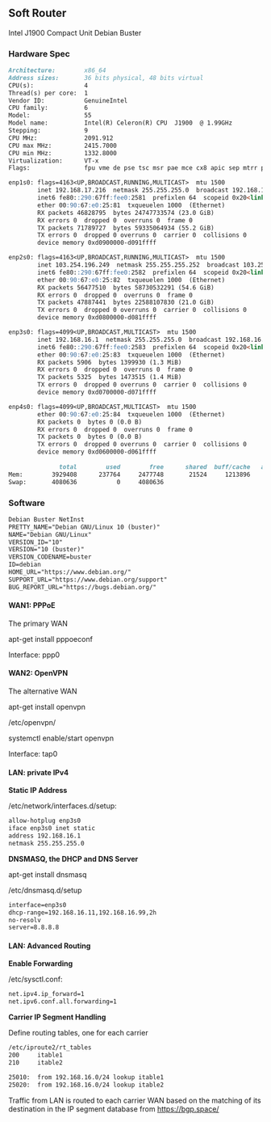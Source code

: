 ## Soft Router

Intel J1900 Compact Unit
Debian Buster

### Hardware Spec
```markdown
Architecture:        x86_64
Address sizes:       36 bits physical, 48 bits virtual
CPU(s):              4
Thread(s) per core:  1
Vendor ID:           GenuineIntel
CPU family:          6
Model:               55
Model name:          Intel(R) Celeron(R) CPU  J1900  @ 1.99GHz
Stepping:            9
CPU MHz:             2091.912
CPU max MHz:         2415.7000
CPU min MHz:         1332.8000
Virtualization:      VT-x
Flags:               fpu vme de pse tsc msr pae mce cx8 apic sep mtrr pge mca cmov pat pse36 clflush dts acpi mmx fxsr sse sse2 ss ht tm pbe syscall nx rdtscp lm constant_tsc arch_perfmon pebs bts rep_good nopl xtopology tsc_reliable nonstop_tsc cpuid aperfmperf tsc_known_freq pni pclmulqdq dtes64 monitor ds_cpl vmx est tm2 ssse3 cx16 xtpr pdcm sse4_1 sse4_2 movbe popcnt tsc_deadline_timer rdrand lahf_lm 3dnowprefetch epb pti ibrs ibpb stibp tpr_shadow vnmi flexpriority ept vpid tsc_adjust smep erms dtherm ida arat

enp1s0: flags=4163<UP,BROADCAST,RUNNING,MULTICAST>  mtu 1500
        inet 192.168.17.216  netmask 255.255.255.0  broadcast 192.168.17.255
        inet6 fe80::290:67ff:fee0:2581  prefixlen 64  scopeid 0x20<link>
        ether 00:90:67:e0:25:81  txqueuelen 1000  (Ethernet)
        RX packets 46828795  bytes 24747733574 (23.0 GiB)
        RX errors 0  dropped 0  overruns 0  frame 0
        TX packets 71789727  bytes 59335064934 (55.2 GiB)
        TX errors 0  dropped 0 overruns 0  carrier 0  collisions 0
        device memory 0xd0900000-d091ffff  

enp2s0: flags=4163<UP,BROADCAST,RUNNING,MULTICAST>  mtu 1500
        inet 103.254.196.249  netmask 255.255.255.252  broadcast 103.254.196.251
        inet6 fe80::290:67ff:fee0:2582  prefixlen 64  scopeid 0x20<link>
        ether 00:90:67:e0:25:82  txqueuelen 1000  (Ethernet)
        RX packets 56477510  bytes 58730532291 (54.6 GiB)
        RX errors 0  dropped 0  overruns 0  frame 0
        TX packets 47887441  bytes 22588107830 (21.0 GiB)
        TX errors 0  dropped 0 overruns 0  carrier 0  collisions 0
        device memory 0xd0800000-d081ffff  

enp3s0: flags=4099<UP,BROADCAST,MULTICAST>  mtu 1500
        inet 192.168.16.1  netmask 255.255.255.0  broadcast 192.168.16.255
        inet6 fe80::290:67ff:fee0:2583  prefixlen 64  scopeid 0x20<link>
        ether 00:90:67:e0:25:83  txqueuelen 1000  (Ethernet)
        RX packets 5906  bytes 1399930 (1.3 MiB)
        RX errors 0  dropped 0  overruns 0  frame 0
        TX packets 5325  bytes 1473515 (1.4 MiB)
        TX errors 0  dropped 0 overruns 0  carrier 0  collisions 0
        device memory 0xd0700000-d071ffff  

enp4s0: flags=4099<UP,BROADCAST,MULTICAST>  mtu 1500
        ether 00:90:67:e0:25:84  txqueuelen 1000  (Ethernet)
        RX packets 0  bytes 0 (0.0 B)
        RX errors 0  dropped 0  overruns 0  frame 0
        TX packets 0  bytes 0 (0.0 B)
        TX errors 0  dropped 0 overruns 0  carrier 0  collisions 0
        device memory 0xd0600000-d061ffff  
        
              total        used        free      shared  buff/cache   available
Mem:        3929408      237764     2477748       21524     1213896     3434344
Swap:       4080636           0     4080636
```
### Software
```markdown
Debian Buster NetInst
PRETTY_NAME="Debian GNU/Linux 10 (buster)"
NAME="Debian GNU/Linux"
VERSION_ID="10"
VERSION="10 (buster)"
VERSION_CODENAME=buster
ID=debian
HOME_URL="https://www.debian.org/"
SUPPORT_URL="https://www.debian.org/support"
BUG_REPORT_URL="https://bugs.debian.org/"
```
#### WAN1: PPPoE
The primary WAN

apt-get install pppoeconf

Interface: ppp0

#### WAN2: OpenVPN
The alternative WAN

apt-get install openvpn

/etc/openvpn/

systemctl enable/start openvpn

Interface: tap0

#### LAN: private IPv4
**Static IP Address**

/etc/network/interfaces.d/setup:
```markdown
allow-hotplug enp3s0
iface enp3s0 inet static
address 192.168.16.1
netmask 255.255.255.0
```
**DNSMASQ, the DHCP and DNS Server**

apt-get install dnsmasq

/etc/dnsmasq.d/setup
```markdown
interface=enp3s0
dhcp-range=192.168.16.11,192.168.16.99,2h
no-resolv
server=8.8.8.8
```
#### LAN: Advanced Routing
**Enable Forwarding**

/etc/sysctl.conf:
```markdown
net.ipv4.ip_forward=1
net.ipv6.conf.all.forwarding=1
```

**Carrier IP Segment Handling**

Define routing tables, one for each carrier
```markdown
/etc/iproute2/rt_tables
200     itable1
210     itable2

25010:  from 192.168.16.0/24 lookup itable1 
25020:  from 192.168.16.0/24 lookup itable2 
```
Traffic from LAN is routed to each carrier WAN based on the matching of its destination in the IP segment database from https://bgp.space/
